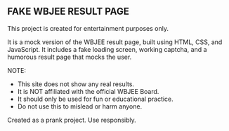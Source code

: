 FAKE WBJEE RESULT PAGE
-----------------------

This project is created for entertainment purposes only.

It is a mock version of the WBJEE result page, built using HTML, CSS, and JavaScript. 
It includes a fake loading screen, working captcha, and a humorous result page that mocks the user.

NOTE:
- This site does not show any real results.
- It is NOT affiliated with the official WBJEE Board.
- It should only be used for fun or educational practice.
- Do not use this to mislead or harm anyone.

Created as a prank project. Use responsibly.
